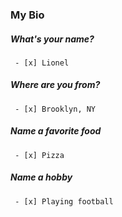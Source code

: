 ### My Bio
##### What's your name?
     - [x] Lionel
##### Where are you from?
     - [x] Brooklyn, NY
##### Name a favorite food
     - [x] Pizza
##### Name a hobby
     - [x] Playing football
